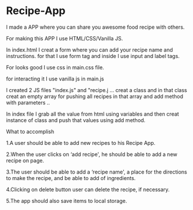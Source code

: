 # Recipe-App
I made a APP where you can share you awesome food recipe with others.

For making this APP I use HTML/CSS/Vanilla JS.

In index.html I creat a form where you can add your recipe name and instructions. for that I use form tag and inside I use input and label tags.

 For looks good I use css in main.css file.
 
for interacting it I use vanilla js in main.js

I created 2 JS files "index.js" and "recipe.j ... creat a class and in that class creat an empty array for pushing all recipes in that array and add method with parameters .. 

In index file I grab all the value from html using variables and then creat instance of class and push that values using add method.

What to accomplish


1.A user should be  able to add new recipes to his Recipe App.

2.When the user clicks on ‘add recipe', he should be able to add a new recipe on page.

3.The user should be able to add a ‘recipe name', a place for the directions to make the recipe, and be able to add of ingredients.

4.Clicking on delete button user can  delete the recipe, if necessary.

5.The app should also save items to local storage.
